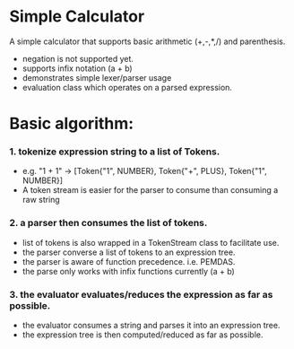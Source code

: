 # Simple Calculator

A simple calculator that supports basic arithmetic (+,-,*,/) and parenthesis.

- negation is not supported yet.
- supports infix notation (a + b)
- demonstrates simple lexer/parser usage
- evaluation class which operates on a parsed expression.

# Basic algorithm:

### 1. tokenize expression string to a list of Tokens.
- e.g. "1 + 1" -> [Token{"1", NUMBER}, Token{"+", PLUS}, Token{"1", NUMBER}]
- A token stream is easier for the parser to consume than consuming a raw string

### 2. a parser then consumes the list of tokens.
- list of tokens is also wrapped in a TokenStream class to facilitate use.
- the parser converse a list of tokens to an expression tree.
- the parser is aware of function precedence. i.e. PEMDAS.
- the parse only works with infix functions currently (a + b)

### 3. the evaluator evaluates/reduces the expression as far as possible.
- the evaluator consumes a string and parses it into an expression tree.
- the expression tree is then computed/reduced as far as possible.


